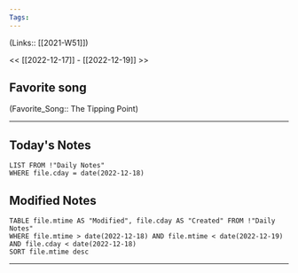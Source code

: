 ```yaml
---
Tags:
---
```

(Links:: [[2021-W51]])

<< [[2022-12-17]] - [[2022-12-19]] >>
## Favorite song
(Favorite_Song:: The Tipping Point)
___
## Today's Notes
```dataview
LIST FROM !"Daily Notes"
WHERE file.cday = date(2022-12-18)
```
## Modified Notes
```dataview
TABLE file.mtime AS "Modified", file.cday AS "Created" FROM !"Daily Notes" 
WHERE file.mtime > date(2022-12-18) AND file.mtime < date(2022-12-19) AND file.cday < date(2022-12-18)
SORT file.mtime desc
```
___

